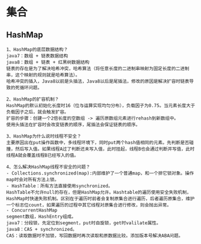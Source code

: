 # 集合
## HashMap
    1、HashMap的底层数据结构？
    java7：数组 + 链表数据结构
    java8：数组 + 链表 + 红黑树数据结构
    链表的存在是为了解决哈希冲突，哈希算法（将任意长度的二进制串映射为固定长度的二进制串，这个映射的规则就是哈希算法）。
    哈希冲突的插入，Java8以前是头插法，Java8以后是尾插法，修改的原因是解决扩容时链表导致的死循环问题。
    
    2、HashMap的扩容机制？
    HashMap的默认初始化长度时16（位与运算实现均匀分布），负载因子为0.75。当元素长度大于负载因子之后，就会触发扩容。
    扩容的步骤：创建一个2倍长度的空数组 -> 遍历原数组元素进行rehash到新数组中。
    使用头插法在扩容时会改变链表的顺序，尾插法会保证链表的顺序。
    
    3、HashMap为什么说时线程不安全？
    主要原因出在put操作函数中，多线程环境下，同时put两个hash值相同的元素。先判断是否碰撞，然后写入值。如果线程A过了判断还未写入值，此时挂起，线程B也会通过判断并写值，此时线程A就会覆盖线程B已经写入的值。
    
    4、怎么解决HashMap线程不安全的问题？
    - Collections.synchronized(map):内部维护了一个普通map，和一个排它锁对象。操作map时会对所有方法上锁。
    - HashTable：所有方法直接使用synchronized。
    HashTable不允许null的存在，但是HashMap允许。Hashtable的遍历使用安全失败机制，HashMap时快速失败机制。区别在于遍历时前者会复制原集合进行遍历，后者遍历原集合，维护一个标志位count，如果遍历的过程中其它线程对原集合进行修改，则会抛出异常。
    - ConcurrentHashMap
    segment数组，HashEntry组成。
    java7：分段锁，先定位到segment，put时自旋锁，get时valilate属性。
    java8：CAS + synchronized。
    CAS：读取数据时不加锁，写回数据时再次读取和原数据比较。添加版本号解决ABA问题。
    
    

    
    
    
    
    
    